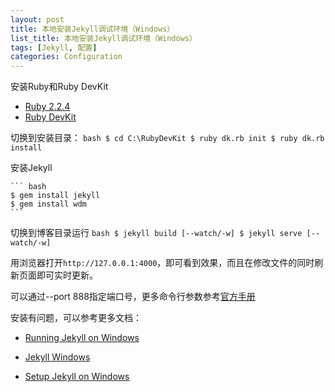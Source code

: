 ```yaml
---
layout: post
title: 本地安装Jekyll调试环境（Windows）
list_title: 本地安装Jekyll调试环境（Windows）
tags: [Jekyll, 配置]
categories: Configuration
---
```


安装Ruby和Ruby DevKit

  - [Ruby 2.2.4](http://dl.bintray.com/oneclick/rubyinstaller/rubyinstaller-2.2.4.exe)
  - [Ruby DevKit](http://dl.bintray.com/oneclick/rubyinstaller/DevKit-mingw64-32-4.7.2-20130224-1151-sfx.exe)

切换到安装目录：
    ``` bash
    $ cd C:\RubyDevKit
    $ ruby dk.rb init
    $ ruby dk.rb install
    ```

安装Jekyll

    ``` bash
    $ gem install jekyll
    $ gem install wdm
    ```

<!-- more -->

切换到博客目录运行
    ``` bash
    $ jekyll build [--watch/-w]
    $ jekyll serve [--watch/-w]
    ```

用浏览器打开`http://127.0.0.1:4000`，即可看到效果，而且在修改文件的同时刷新页面即可实时更新。

可以通过--port 888指定端口号，更多命令行参数参考[官方手册][1]

安装有问题，可以参考更多文档：

- [Running Jekyll on Windows][2]

- [Jekyll Windows][3]

- [Setup Jekyll on Windows][4]

[1]: http://jekyll.bootcss.com/docs/configuration/ "配置"
[2]: http://www.madhur.co.in/blog/2011/09/01/runningjekyllwindows.html
[3]: http://jekyll-windows.juthilo.com/
[4]: http://yizeng.me/2013/05/10/setup-jekyll-on-windows/
